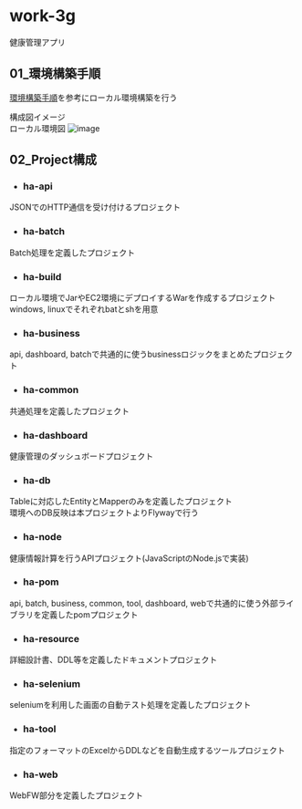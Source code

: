 # work-3g
健康管理アプリ  

## 01_環境構築手順  
[環境構築手順](https://github.com/kohei-okazaki/work-3g/wiki/00_%E7%92%B0%E5%A2%83%E6%A7%8B%E7%AF%89%E6%89%8B%E9%A0%86)を参考にローカル環境構築を行う  

構成図イメージ  
ローカル環境図
![image](https://user-images.githubusercontent.com/24481212/87867075-1a493600-c9c4-11ea-8351-cd0aad6eca4a.png) 

## 02_Project構成  
* ### ha-api  
JSONでのHTTP通信を受け付けるプロジェクト   

* ### ha-batch  
Batch処理を定義したプロジェクト  

* ### ha-build  
ローカル環境でJarやEC2環境にデプロイするWarを作成するプロジェクト  
windows, linuxでそれぞれbatとshを用意  

* ### ha-business  
api, dashboard, batchで共通的に使うbusinessロジックをまとめたプロジェクト  

* ### ha-common  
共通処理を定義したプロジェクト  

* ### ha-dashboard  
健康管理のダッシュボードプロジェクト  

* ### ha-db  
Tableに対応したEntityとMapperのみを定義したプロジェクト  
環境へのDB反映は本プロジェクトよりFlywayで行う  

* ### ha-node  
健康情報計算を行うAPIプロジェクト(JavaScriptのNode.jsで実装) 

* ### ha-pom  
api, batch, business, common, tool, dashboard, webで共通的に使う外部ライブラリを定義したpomプロジェクト  

* ### ha-resource  
詳細設計書、DDL等を定義したドキュメントプロジェクト  

* ### ha-selenium  
seleniumを利用した画面の自動テスト処理を定義したプロジェクト  

* ### ha-tool  
指定のフォーマットのExcelからDDLなどを自動生成するツールプロジェクト  

* ### ha-web  
WebFW部分を定義したプロジェクト  
